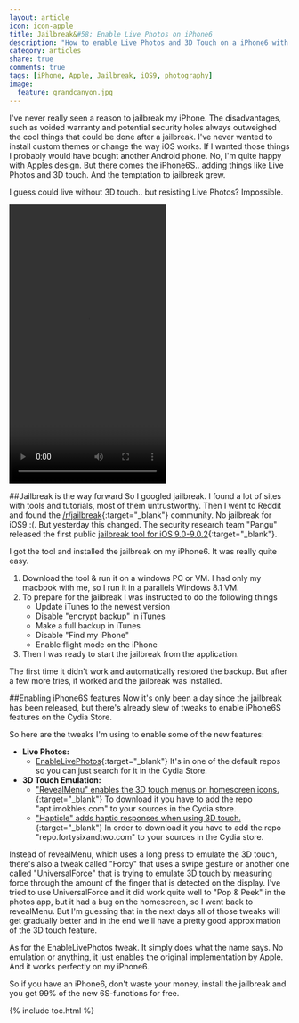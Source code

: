 ```yaml
---
layout: article
icon: icon-apple
title: Jailbreak&#58; Enable Live Photos on iPhone6
description: "How to enable Live Photos and 3D Touch on a iPhone6 with Cydia and the Pangu Jailbreak for iOS9.0-9.0.2."
category: articles
share: true
comments: true
tags: [iPhone, Apple, Jailbreak, iOS9, photography]
image:
  feature: grandcanyon.jpg
---
```


I've never really seen a reason to jailbreak my iPhone. The disadvantages, such as voided warranty and potential security holes 
always outweighed the cool things that could be done after a jailbreak. I've never wanted to install custom themes or change the
way iOS works. If I wanted those things I probably would have bought another Android phone. No, I'm quite happy with Apples design. 
But there comes the iPhone6S.. adding things like Live Photos and 3D touch. And the temptation to jailbreak grew. 

I guess could live without 3D touch.. but resisting Live Photos? Impossible.

<video class="videoCentre" width="281" height="500" autoplay loop controls>
  <source src="{{ site.url }}/videos/iOS9_LivePhoto_on_iPhone6.mp4" type="video/mp4">
  <object id="flowplayer" name="flowplayer" width="654" height="422" data="{{ site.url }}/assets/flash/flowplayer-3.2.5.swf" 
            type="application/x-shockwave-flash">
      <param name="movie" value="{{ site.url }}/assets/flash/flowplayer-3.2.5.swf" />
      <param name="allowfullscreen" value="true" />
      <param name="flashvars" 
    value='config={"clip":"{{ site.url }}/videos/iOS9_LivePhoto_on_iPhone6.mp4"}' />
   </object>
</video>


##Jailbreak is the way forward
So I googled jailbreak. I found a lot of sites with tools and tutorials, most of them untrustworthy. Then I went to Reddit and found the
[/r/jailbreak](http://reddit.com/r/jailbreak){:target="_blank"} community. No jailbreak for iOS9 :(.
But yesterday this changed. The security research team "Pangu" released the first public [jailbreak tool for iOS 9.0-9.0.2](http://en.pangu.io/){:target="_blank"}.

I got the tool and installed the jailbreak on my iPhone6. It was really quite easy.

1. Download the tool & run it on a windows PC or VM. I had only my macbook with me, so I run it in a parallels Windows 8.1 VM.
2. To prepare for the jailbreak I was instructed to do the following things
    + Update iTunes to the newest version
    + Disable "encrypt backup" in iTunes
    + Make a full backup in iTunes
    + Disable "Find my iPhone"
    + Enable flight mode on the iPhone
3. Then I was ready to start the jailbreak from the application.

The first time it didn't work and automatically restored the backup. But after a few more tries, it worked and the jailbreak was installed.

##Enabling iPhone6S features
Now it's only been a day since the jailbreak has been released, but there's already slew of tweaks to enable iPhone6S features on the Cydia Store.

So here are the tweaks I'm using to enable some of the new features:

+ **Live Photos:**
  + [EnableLivePhotos](http://moreinfo.thebigboss.org/moreinfo/depiction.php?file=enablelivephotosDp){:target="_blank"} It's in one of the default repos so you can just search for it in the Cydia Store.
+ **3D Touch Emulation:**
  + ["RevealMenu" enables the 3D touch menus on homescreen icons.](https://www.reddit.com/r/jailbreak/comments/3orj8p/release_revealmenu_3dtouch_for_old_devices_in_my/){:target="_blank"} To download it you have to add the repo "apt.imokhles.com" to your sources in the Cydia store.
  + ["Hapticle" adds haptic responses when using 3D touch.](https://www.reddit.com/r/jailbreak/comments/3ost7u/release_hapticle_adds_haptic_response_to_various/){:target="_blank"} In order to download it you have to add the repo "repo.fortysixandtwo.com" to your sources in the Cydia store.
  
Instead of revealMenu, which uses a long press to emulate the 3D touch, there's also a tweak called "Forcy" that uses a swipe gesture or another one called "UniversalForce" that is 
trying to emulate 3D touch by measuring force through the amount of the finger that is detected on the display. I've tried to use UniversalForce and it did work quite well to 
"Pop & Peek" in the photos app, but it had a bug on the homescreen, so I went back to revealMenu. But I'm guessing that in the next days all of those tweaks will get gradually better 
and in the end we'll have a pretty good approximation of the 3D touch feature.

As for the EnableLivePhotos tweak. It simply does what the name says. No emulation or anything, it just enables the original implementation by Apple. And it works perfectly on my
iPhone6.

So if you have an iPhone6, don't waste your money, install the jailbreak and you get 99% of the new 6S-functions for free.

{% include toc.html %}
